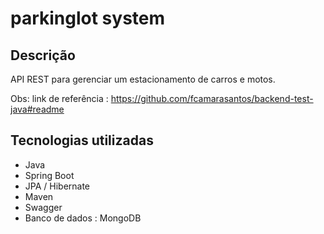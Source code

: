 # parkinglot system
## Descrição
API REST para gerenciar um estacionamento de carros e motos.

Obs: link de referência : https://github.com/fcamarasantos/backend-test-java#readme

## Tecnologias utilizadas
- Java
- Spring Boot
- JPA / Hibernate
- Maven
- Swagger
- Banco de dados : MongoDB



